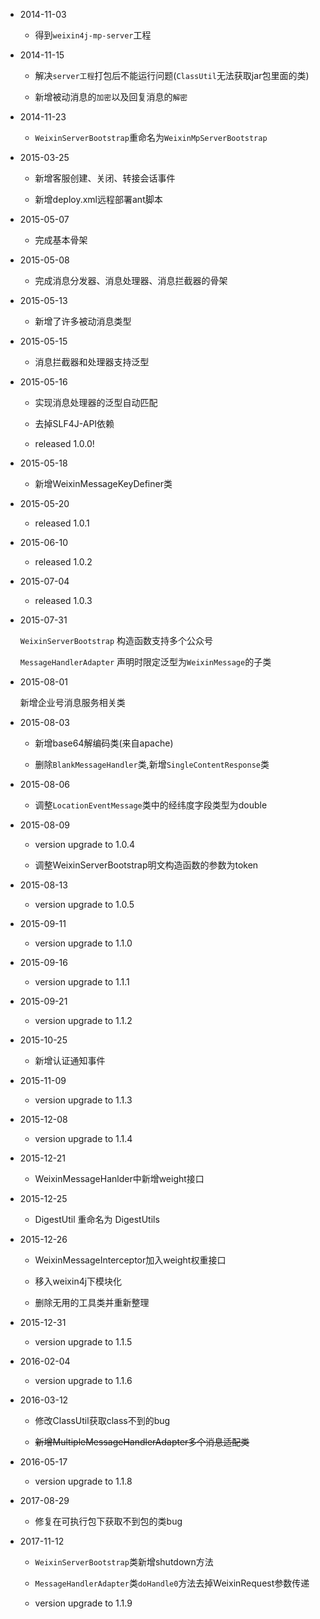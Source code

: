 * 2014-11-03

  + 得到`weixin4j-mp-server`工程

* 2014-11-15

  +  解决`server工程`打包后不能运行问题(`ClassUtil`无法获取jar包里面的类)
  
  + 新增被动消息的`加密`以及回复消息的`解密`
  
* 2014-11-23

  + `WeixinServerBootstrap`重命名为`WeixinMpServerBootstrap`
  
* 2015-03-25

  + 新增客服创建、关闭、转接会话事件
  
  + 新增deploy.xml远程部署ant脚本
  
* 2015-05-07

  + 完成基本骨架
  
* 2015-05-08

  + 完成消息分发器、消息处理器、消息拦截器的骨架
  
* 2015-05-13

  + 新增了许多被动消息类型
  
* 2015-05-15

  + 消息拦截器和处理器支持泛型
  
* 2015-05-16

  + 实现消息处理器的泛型自动匹配
  
  + 去掉SLF4J-API依赖
  
  + released 1.0.0!
  
* 2015-05-18

  + 新增WeixinMessageKeyDefiner类
  
* 2015-05-20

  + released 1.0.1
  
* 2015-06-10

  + released 1.0.2
  
* 2015-07-04

  + released 1.0.3
  
* 2015-07-31

  `WeixinServerBootstrap` 构造函数支持多个公众号
  
  `MessageHandlerAdapter` 声明时限定泛型为`WeixinMessage`的子类
  
* 2015-08-01

  新增企业号消息服务相关类
  
* 2015-08-03

  + 新增base64解编码类(来自apache)
  
  + 删除`BlankMessageHandler`类,新增`SingleContentResponse`类
  
* 2015-08-06

  + 调整`LocationEventMessage`类中的经纬度字段类型为double
  
* 2015-08-09
 
  + version upgrade to 1.0.4
  
  + 调整WeixinServerBootstrap明文构造函数的参数为token
  
* 2015-08-13

  + version upgrade to 1.0.5
  
* 2015-09-11

  + version upgrade to 1.1.0
  
* 2015-09-16

  + version upgrade to 1.1.1
  
* 2015-09-21

  + version upgrade to 1.1.2
  
* 2015-10-25

  + 新增认证通知事件
  
* 2015-11-09

  + version upgrade to 1.1.3
  
* 2015-12-08
  
  + version upgrade to 1.1.4
  
* 2015-12-21
  
  + WeixinMessageHanlder中新增weight接口
  
* 2015-12-25
  
  + DigestUtil 重命名为 DigestUtils
  
* 2015-12-26
  
  + WeixinMessageInterceptor加入weight权重接口
  
  + 移入weixin4j下模块化
  
  + 删除无用的工具类并重新整理
  
* 2015-12-31
  
  + version upgrade to 1.1.5
  
* 2016-02-04

  + version upgrade to 1.1.6
  
* 2016-03-12

  + 修改ClassUtil获取class不到的bug
  
  + ~~新增MultipleMessageHandlerAdapter多个消息适配类~~
  
* 2016-05-17

  + version upgrade to 1.1.8
  
* 2017-08-29

  + 修复在可执行包下获取不到包的类bug
  
* 2017-11-12

  + `WeixinServerBootstrap`类新增shutdown方法
  
  + `MessageHandlerAdapter`类`doHandle0`方法去掉WeixinRequest参数传递
  
  + version upgrade to 1.1.9